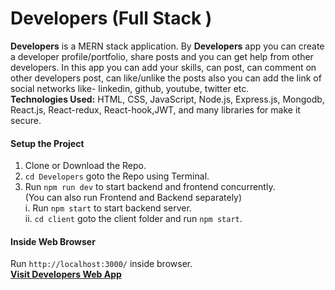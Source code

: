 ﻿# Developers (Full Stack )
<b>Developers</b> is a MERN stack application. By <b>Developers</b> app you can create a developer profile/portfolio, share posts and you can get help from other developers. In this app you can add your skills, can post, can comment on other developers post, can like/unlike the posts also you can add the link of social networks like- linkedin, github, youtube, twitter etc.<br>
**Technologies Used:** HTML, CSS, JavaScript, Node.js, Express.js, Mongodb, React.js, React-redux, React-hook,JWT, and many libraries for make it secure.<br>
#### Setup the Project
1. Clone or Download the Repo.
2. `cd Developers` goto the Repo using Terminal.
3. Run `npm run dev` to start backend and frontend concurrently.<br>
    (You can also run Frontend and Backend separately)<br>
     i. Run `npm start` to start backend server.<br>
     ii. `cd client` goto the client folder and run `npm start`.
#### Inside Web Browser
 Run `http://localhost:3000/` inside browser.<br>
 [**Visit Developers Web App**](https://developers-col.herokuapp.com/)

